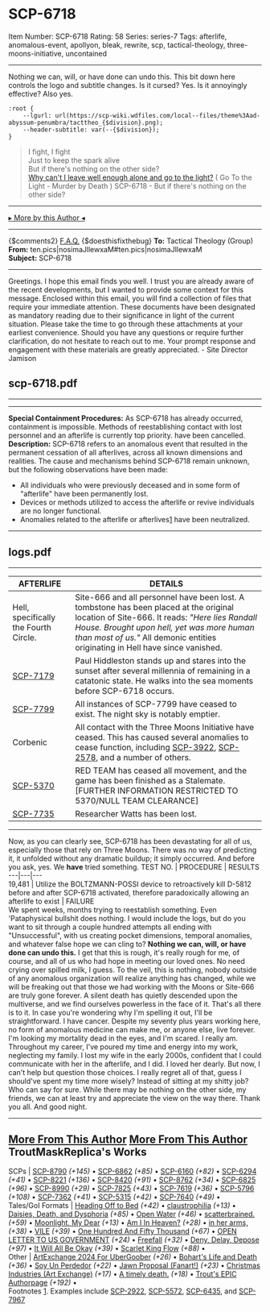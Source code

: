 # SCP-6718
Item Number: SCP-6718
Rating: 58
Series: series-7
Tags: afterlife, anomalous-event, apollyon, bleak, rewrite, scp, tactical-theology, three-moons-initiative, uncontained

---

Nothing we can, will, or have done can undo this.
This bit down here controls the logo and subtitle changes. Is it cursed? Yes. Is it annoyingly effective? Also yes.
    
    :root {
        --lgurl: url(https://scp-wiki.wdfiles.com/local--files/theme%3Aad-abyssum-penumbra/tacttheo_{$division}.png);
        --header-subtitle: var(--{$division});
    }
> I fight, I fight  
>  Just to keep the spark alive  
>  But if there's nothing on the other side?  
>  [Why can't I leave well enough alone and go to the light?](https://youtu.be/JtPNH6VBBWg?si=7eAljeGtW-BsRjEu)
( Go To the Light - Murder by Death )
SCP-6718 - But if there's nothing on the other side?
* * *
[▸ More by this Author ◂](https://scp-wiki.wikidot.com/trouts-authorpage)
* * *
{$comments2}
[F.A.Q.](https://scp-wiki.wikidot.com/component:info-ayers)
{$doesthisfixthebug}
**To:** Tactical Theology (Group)  
**From:** ten.pics|nosimaJllewxaM#ten.pics|nosimaJllewxaM  
**Subject:** SCP-6718
* * *
Greetings.
I hope this email finds you well. I trust you are already aware of the recent developments, but I wanted to provide some context for this message.
Enclosed within this email, you will find a collection of files that require your immediate attention. These documents have been designated as mandatory reading due to their significance in light of the current situation.
Please take the time to go through these attachments at your earliest convenience. Should you have any questions or require further clarification, do not hesitate to reach out to me. Your prompt response and engagement with these materials are greatly appreciated.
\- Site Director Jamison
## scp-6718.pdf
* * *
* * *
**Special Containment Procedures:** As SCP-6718 has already occurred, containment is impossible. Methods of reestablishing contact with lost personnel and an afterlife is currently top priority. have been cancelled.
**Description:** SCP-6718 refers to an anomalous event that resulted in the permanent cessation of all afterlives, across all known dimensions and realities. The cause and mechanisms behind SCP-6718 remain unknown, but the following observations have been made:
  * All individuals who were previously deceased and in some form of "afterlife" have been permanently lost.
  * Devices or methods utilized to access the afterlife or revive individuals are no longer functional.
  * Anomalies related to the afterlife or afterlives[1](javascript:;) have been neutralized.

* * *
## logs.pdf
* * *
AFTERLIFE | DETAILS  
---|---  
Hell, specifically the Fourth Circle. | Site-666 and all personnel have been lost. A tombstone has been placed at the original location of Site-666. It reads: _"Here lies Randall House. Brought upon hell, yet was more human than most of us."_ All demonic entities originating in Hell have since vanished.  
[SCP-7179](/scp-7179) | Paul Hiddleston stands up and stares into the sunset after several millennia of remaining in a catatonic state. He walks into the sea moments before SCP-6718 occurs.  
[SCP-7799](/scp-7799) | All instances of SCP-7799 have ceased to exist. The night sky is notably emptier.  
Corbenic | All contact with the Three Moons Initiative have ceased. This has caused several anomalies to cease function, including [SCP-3922](/scp-3922), [SCP-2578](/scp-2578), and a number of others.  
[SCP-5370](/scp-5370) | RED TEAM has ceased all movement, and the game has been finished as a Stalemate. [FURTHER INFORMATION RESTRICTED TO 5370/NULL TEAM CLEARANCE]  
[SCP-7735](/scp-7735) | Researcher Watts has been lost.  
* * *
Now, as you can clearly see, SCP-6718 has been devastating for all of us, especially those that rely on Three Moons. There was no way of predicting it, it unfolded without any dramatic buildup; it simply occurred.
And before you ask, yes. We **have** tried something.
TEST NO. | PROCEDURE | RESULTS  
---|---|---  
19,481 | Utilize the BOLTZMANN-POSSI device to retroactively kill D-5812 before and after SCP-6718 activated, therefore paradoxically allowing an afterlife to exist | FAILURE  
We spent weeks, months trying to reestablish something. Even 'Pataphysical bullshit does nothing. I would include the logs, but do you want to sit through a couple hundred attempts all ending with "Unsuccessful", with us creating pocket dimensions, temporal anomalies, and whatever false hope we can cling to? **Nothing we can, will, or have done can undo this.**
I get that this is rough, it's really rough for me, of course, and all of us who had hope in meeting our loved ones. No need crying over spilled milk, I guess. To the veil, this is nothing, nobody outside of any anomalous organization will realize anything has changed, while we will be freaking out that those we had working with the Moons or Site-666 are truly gone forever. A silent death has quietly descended upon the multiverse, and we find ourselves powerless in the face of it.
That's all there is to it.
In case you're wondering why I'm spelling it out, I'll be straightforward.
I have cancer. Despite my seventy plus years working here, no form of anomalous medicine can make me, or anyone else, live forever. I'm looking my mortality dead in the eyes, and I'm scared. I really am.
Throughout my career, I've poured my time and energy into my work, neglecting my family. I lost my wife in the early 2000s, confident that I could communicate with her in the afterlife, and I did. I loved her dearly. But now, I can't help but question those choices.
I really regret all of that, guess I should've spent my time more wisely? Instead of sitting at my shitty job? Who can say for sure.
While there may be nothing on the other side, my friends, we can at least try and appreciate the view on the way there.
Thank you all.
And good night.
* * *
[More From This Author](javascript:;)
[More From This Author](javascript:;)
TroutMaskReplica's Works  
---  
SCPs |  [SCP-8790](/scp-8790) _(+145)_ • [SCP-6862](/scp-6862) _(+85)_ • [SCP-6160](/scp-6160) _(+82)_ • [SCP-6294](/scp-6294) _(+41)_ • [SCP-8221](/scp-8221) _(+136)_ • [SCP-8420](/scp-8420) _(+91)_ • [SCP-8762](/scp-8762) _(+34)_ • [SCP-6825](/scp-6825) _(+96)_ • [SCP-8990](/scp-8990) _(+29)_ • [SCP-7825](/scp-7825) _(+43)_ • [SCP-7619](/scp-7619) _(+36)_ • [SCP-5796](/scp-5796) _(+108)_ • [SCP-7362](/scp-7362) _(+41)_ • [SCP-5315](/scp-5315) _(+42)_ • [SCP-7640](/scp-7640) _(+49)_ •  
Tales/GoI Formats |  [Heading Off to Bed](/backtobed) _(+42)_ • [claustrophilia](/claustrophilia) _(+13)_ • [Daisies, Death, and Dysphoria](/daisydeathdysphoria) _(+85)_ • [Open Water](/open-water) _(+46)_ • [scatterbrained.](/scatterbrained) _(+59)_ • [Moonlight, My Dear](/moonlight) _(+13)_ • [Am I In Heaven?](/am-i-in-heaven) _(+28)_ • [in her arms,](/in-her-arms) _(+38)_ • [VILE](/vile) _(+39)_ • [One Hundred And Fifty Thousand](/one-hundred-and-fifty-thousand) _(+67)_ • [OPEN LETTER TO US GOVERNMENT](/open-letter) _(+24)_ • [Freefall](/freefall) _(+32)_ • [Deny, Delay, Depose](/deny-defend-depose) _(+97)_ • [It Will All Be Okay](/it-will-all-be-okay) _(+39)_ • [Scarlet King Flow](/scarlet-king-flow) _(+88)_ •  
Other |  [ArtExchange 2024 For UberGoober](/art:a-basilisk) _(+26)_ • [Bohart's Life and Death](/art:life-and-death) _(+36)_ • [Soy Un Perdedor](/art:soy-un-perdedor) _(+22)_ • [Jawn Proposal (Fanart!)](/art:they-got-away) _(+23)_ • [Christmas Industries (Art Exchange)](/art:buy-our-products) _(+17)_ • [A timely death.](/art:reach-for-the-stars) _(+18)_ • [Trout's EPIC Authorpage](/trouts-authorpage) _(+192)_ •  
Footnotes
[1](javascript:;). Examples include [SCP-2922](https://scp-wiki.wikidot.com/scp-2922), [SCP-5572](https://scp-wiki.wikidot.com/scp-5572), [SCP-6435](https://scp-wiki.wikidot.com/scp-6435), and [SCP-7967](https://scp-wiki.wikidot.com/scp-7967)
